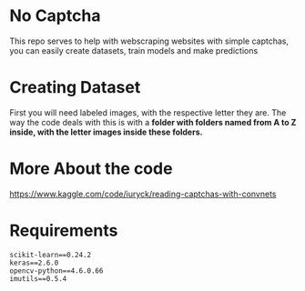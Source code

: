 # No Captcha

This repo serves to help with webscraping websites with simple captchas, you can easily create datasets, train models and make predictions

# Creating Dataset

First you will need labeled images, with the respective letter they are. The way the code deals with this is with a **folder with folders named from A to Z inside, with the letter images inside these folders.**



# More About the code


https://www.kaggle.com/code/iuryck/reading-captchas-with-convnets



# Requirements

```
scikit-learn==0.24.2
keras==2.6.0
opencv-python==4.6.0.66
imutils==0.5.4
```
